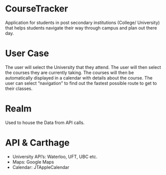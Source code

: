 # CourseTracker

Application for students in post secondary institutions (College/ University) that helps students navigate their way through campus and plan out there day. 

# User Case

The user will select the University that they attend. The user will then select the courses they are currently taking. The courses will then be automatically displayed in a calendar with details about the course. The user can select “navigation” to find out the fastest possible route to get to their classes. 

# Realm

Used to house the Data from API calls.

# API & Carthage

- University API’s: Waterloo, UFT, UBC etc. 
- Maps: Google Maps
- Calendar: JTAppleCalendar
